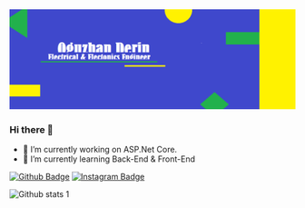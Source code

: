 <img src="https://github.com/oguzhan-derin/oguzhan-derin/blob/main/________.png" width="auto">


### Hi there 👋

- 🔭 I’m currently working on ASP.Net Core.
- 🌱 I’m currently learning Back-End & Front-End


[![Github Badge](https://img.shields.io/badge/-Github-000?style=quare&labelColor=000&logo=Github&logoColor=white&link=link)](https://github.com/oguzhan-derin) 
[![Instagram Badge](https://img.shields.io/badge/-Instagram-C13584?style=flat-quare&labelColor=C13584&logo=instagram&logoColor=white&link=link)](https://www.instagram.com/oguzhnderin) 


![Github stats 1](https://github-readme-stats.vercel.app/api?username=oguzhan-derin&show_icons=true&theme=gradient)
